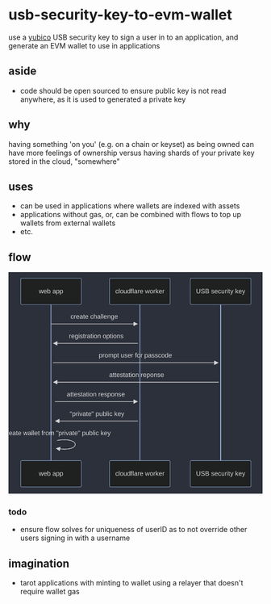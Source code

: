 # usb-security-key-to-evm-wallet
use a [yubico](https://www.yubico.com/) USB security key to sign a user in to an application, and generate an EVM wallet to use in applications

## aside
- code should be open sourced to ensure public key is not read anywhere, as it is used to generated a private key 

## why
having something 'on you' (e.g. on a chain or keyset) as being owned can have more feelings of ownership versus having shards of your private key stored in the cloud, "somewhere"

## uses
- can be used in applications where wallets are indexed with assets
- applications without gas, or, can be combined with flows to top up wallets from external wallets
- etc.

## flow
![usb security key registration](./usb_security_key_registration.png)

### todo
- ensure flow solves for uniqueness of userID as to not override other users signing in with a username

## imagination
- tarot applications with minting to wallet using a relayer that doesn't require wallet gas

